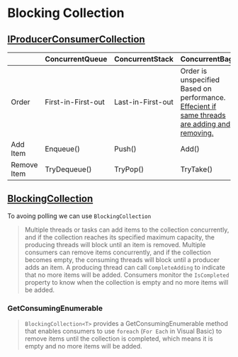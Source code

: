 # Blocking Collection

## [IProducerConsumerCollection](https://learn.microsoft.com/en-us/dotnet/api/system.collections.concurrent.iproducerconsumercollection-1?view=net-7.0)

|| ConcurrentQueue | ConcurrentStack | ConcurrentBag |
|:--|:--|:--|:--|
|Order|First-in-First-out| Last-in-First-out | Order is unspecified <br/>Based on performance. <br/> [Effecient if same threads are adding and removing.](https://learn.microsoft.com/en-us/dotnet/standard/collections/thread-safe/how-to-create-an-object-pool#:~:text=The%20ConcurrentBag%3CT%3E%20is%20used%20to%20store%20the%20objects%20because%20it%20supports%20fast%20insertion%20and%20removal%2C%20especially%20when%20the%20same%20thread%20is%20both%20adding%20and%20removing%20items.)|
|Add Item|Enqueue() | Push() | Add()|
|Remove Item | TryDequeue()|TryPop()|TryTake()|


## [BlockingCollection](https://learn.microsoft.com/en-us/dotnet/standard/collections/thread-safe/blockingcollection-overview)
To avoing polling we can use `BlockingCollection` 
> Multiple threads or tasks can add items to the collection concurrently, and if the collection reaches its specified maximum capacity, the producing threads will block until an item is removed. Multiple consumers can remove items concurrently, and if the collection becomes empty, the consuming threads will block until a producer adds an item. A producing thread can call `CompleteAdding` to indicate that no more items will be added. Consumers monitor the `IsCompleted` property to know when the collection is empty and no more items will be added.

### GetConsumingEnumerable 

> `BlockingCollection<T>` provides a GetConsumingEnumerable method that enables consumers to use `foreach` (`For Each` in Visual Basic) to remove items until the collection is completed, which means it is empty and no more items will be added.
